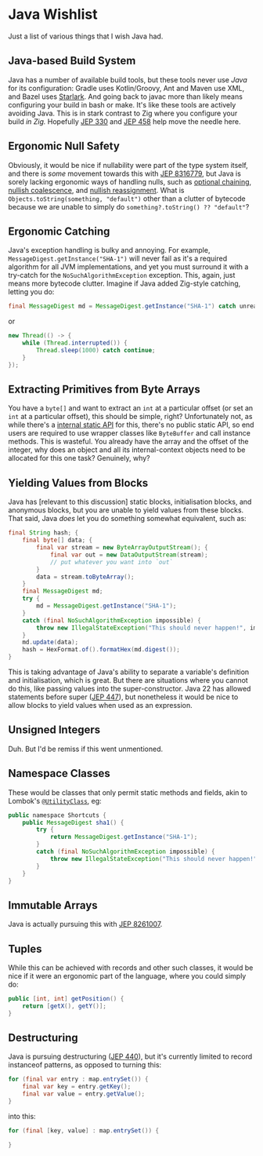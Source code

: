 # Java Wishlist
Just a list of various things that I wish Java had.

## Java-based Build System
Java has a number of available build tools, but these tools never use *Java* for its configuration: Gradle uses Kotlin/Groovy, Ant and Maven use XML, and Bazel uses [Starlark](https://github.com/bazelbuild/starlark). And going back to javac more than likely means configuring your build in bash or make. It's like these tools are actively avoiding Java. This is in stark contrast to Zig where you configure your build *in Zig.* Hopefully [JEP 330](https://openjdk.org/jeps/330) and [JEP 458](https://openjdk.org/jeps/458) help move the needle here.

## Ergonomic Null Safety
Obviously, it would be nice if nullability were part of the type system itself, and there is *some* movement towards this with [JEP 8316779](https://openjdk.org/jeps/8316779), but Java is sorely lacking ergonomic ways of handling nulls, such as [optional chaining](https://developer.mozilla.org/en-US/docs/Web/JavaScript/Reference/Operators/Optional_chaining), [nullish coalescence](https://developer.mozilla.org/en-US/docs/Web/JavaScript/Reference/Operators/Nullish_coalescing), and [nullish reassignment](https://developer.mozilla.org/en-US/docs/Web/JavaScript/Reference/Operators/Nullish_coalescing_assignment). What is `Objects.toString(something, "default")` other than a clutter of bytecode because we are unable to simply do `something?.toString() ?? "default"`?

## Ergonomic Catching
Java's exception handling is bulky and annoying. For example, `MessageDigest.getInstance("SHA-1")` will never fail as it's a required algorithm for all JVM implementations, and yet you must surround it with a try-catch for the `NoSuchAlgorithmException` exception. This, again, just means more bytecode clutter. Imagine if Java added Zig-style catching, letting you do:
```java
final MessageDigest md = MessageDigest.getInstance("SHA-1") catch unreachable;
```
or
```java
new Thread(() -> {
	while (Thread.interrupted()) {
		Thread.sleep(1000) catch continue;
	}
});
```

## Extracting Primitives from Byte Arrays
You have a `byte[]` and want to extract an `int` at a particular offset (or set an `int` at a particular offset), this should be simple, right? Unfortunately not, as while there's a [internal static API](https://github.com/openjdk/jdk/blob/master/src/java.base/share/classes/jdk/internal/util/ByteArray.java) for this, there's no public static API, so end users are required to use wrapper classes like `ByteBuffer` and call instance methods. This is wasteful. You already have the array and the offset of the integer, why does an object and all its internal-context objects need to be allocated for this one task? Genuinely, why?

## Yielding Values from Blocks
Java has [relevant to this discussion] static blocks, initialisation blocks, and anonymous blocks, but you are unable to yield values from these blocks. That said, Java *does* let you do something somewhat equivalent, such as:
```java
final String hash; {
	final byte[] data; {
		final var stream = new ByteArrayOutputStream(); {
			final var out = new DataOutputStream(stream);
			// put whatever you want into `out`
		}
		data = stream.toByteArray();
	}
	final MessageDigest md;
	try {
		md = MessageDigest.getInstance("SHA-1");
	}
	catch (final NoSuchAlgorithmException impossible) {
		throw new IllegalStateException("This should never happen!", impossible);
	}
	md.update(data);
	hash = HexFormat.of().formatHex(md.digest());
}
```
This is taking advantage of Java's ability to separate a variable's definition and initialisation, which is great. But there are situations where you cannot do this, like passing values into the super-constructor. Java 22 has allowed statements before super ([JEP 447](https://openjdk.org/jeps/447)), but nonetheless it would be nice to allow blocks to yield values when used as an expression. 

## Unsigned Integers
Duh. But I'd be remiss if this went unmentioned.

## Namespace Classes
These would be classes that only permit static methods and fields, akin to Lombok's [`@UtilityClass`](https://projectlombok.org/features/experimental/UtilityClass), eg:
```java
public namespace Shortcuts {
	public MessageDigest sha1() {
		try {
			return MessageDigest.getInstance("SHA-1");
		}
		catch (final NoSuchAlgorithmException impossible) {
			throw new IllegalStateException("This should never happen!", impossible);
		}
	}
}
```

## Immutable Arrays
Java is actually pursuing this with [JEP 8261007](https://openjdk.org/jeps/8261007).

## Tuples
While this can be achieved with records and other such classes, it would be nice if it were an ergonomic part of the language, where you could simply do:
```java
public [int, int] getPosition() {
	return [getX(), getY()];
} 
```

## Destructuring
Java is pursuing destructuring ([JEP 440](https://openjdk.org/jeps/440)), but it's currently limited to record instanceof patterns, as opposed to turning this:
```java
for (final var entry : map.entrySet()) {
	final var key = entry.getKey();
	final var value = entry.getValue();
}
```
into this:
```java
for (final [key, value] : map.entrySet()) {

}
```
